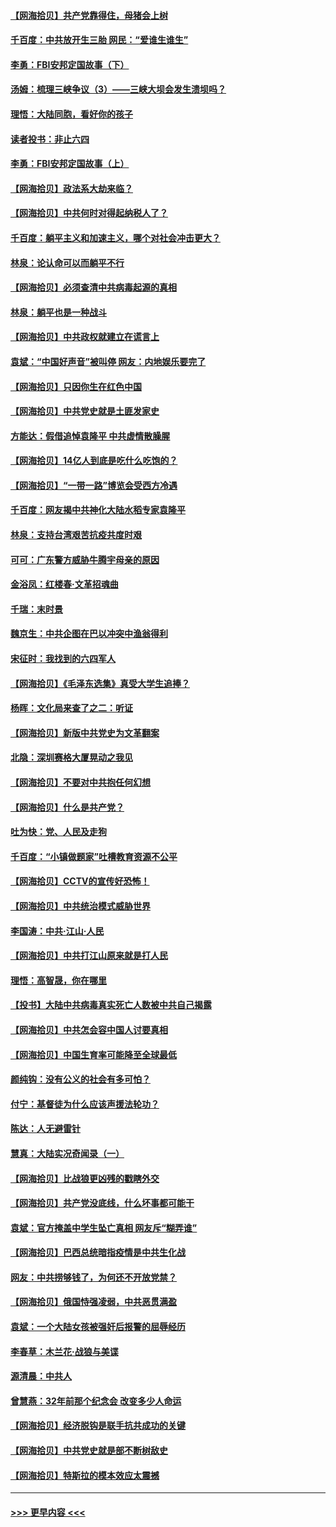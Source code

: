 #### [【网海拾贝】共产党靠得住，母猪会上树](../pages/nsc993/n12990730.md?t=06021751) 
#### [千百度：中共放开生三胎 网民：“爱谁生谁生”](../pages/nsc993/n12990644.md?t=06021751) 
#### [李勇：FBI安邦定国故事（下）](../pages/nsc993/n12987854.md?t=06021751) 
#### [汤姆：梳理三峡争议（3）——三峡大坝会发生溃坝吗？](../pages/nsc993/n12989806.md?t=06021751) 
#### [理悟：大陆同胞，看好你的孩子](../pages/nsc993/n12989778.md?t=06021751) 
#### [读者投书：非止六四](../pages/nsc993/n12989673.md?t=06021751) 
#### [李勇：FBI安邦定国故事（上）](../pages/nsc993/n12987749.md?t=06021751) 
#### [【网海拾贝】政法系大劫来临？](../pages/nsc993/n12987596.md?t=06021751) 
#### [【网海拾贝】中共何时对得起纳税人了？](../pages/nsc993/n12985578.md?t=06021751) 
#### [千百度：躺平主义和加速主义，哪个对社会冲击更大？](../pages/nsc993/n12985512.md?t=06021751) 
#### [林泉：论认命可以而躺平不行](../pages/nsc993/n12985505.md?t=06021751) 
#### [【网海拾贝】必须查清中共病毒起源的真相](../pages/nsc993/n12984276.md?t=06021751) 
#### [林泉：躺平也是一种战斗](../pages/nsc993/n12984194.md?t=06021751) 
#### [【网海拾贝】中共政权就建立在谎言上](../pages/nsc993/n12981880.md?t=06021751) 
#### [袁斌：“中国好声音”被叫停 网友：内地娱乐要完了](../pages/nsc993/n12981826.md?t=06021751) 
#### [【网海拾贝】只因你生在红色中国](../pages/nsc993/n12979096.md?t=06021751) 
#### [【网海拾贝】中共党史就是土匪发家史](../pages/nsc993/n12976478.md?t=06021751) 
#### [方能达：假借追悼袁隆平 中共虚情散臊腥](../pages/nsc993/n12976396.md?t=06021751) 
#### [【网海拾贝】14亿人到底是吃什么吃饱的？](../pages/nsc993/n12974125.md?t=06021751) 
#### [【网海拾贝】“一带一路”博览会受西方冷遇](../pages/nsc993/n12971787.md?t=06021751) 
#### [千百度：网友揭中共神化大陆水稻专家袁隆平](../pages/nsc993/n12971733.md?t=06021751) 
#### [林泉：支持台湾艰苦抗疫共度时艰](../pages/nsc993/n12971350.md?t=06021751) 
#### [可可：广东警方威胁牛腾宇母亲的原因](../pages/nsc993/n12971100.md?t=06021751) 
#### [金浴凤：红楼春·文革招魂曲](../pages/nsc993/n12970354.md?t=06021751) 
#### [千瑞：末时景](../pages/nsc993/n12970337.md?t=06021751) 
#### [魏京生：中共企图在巴以冲突中渔翁得利](../pages/nsc993/n12970286.md?t=06021751) 
#### [宋征时：我找到的六四军人](../pages/nsc993/n12970213.md?t=06021751) 
#### [【网海拾贝】《毛泽东选集》真受大学生追捧？](../pages/nsc993/n12968779.md?t=06021751) 
#### [杨晖：文化局来查了之二：听证](../pages/nsc993/n12966528.md?t=06021751) 
#### [【网海拾贝】新版中共党史为文革翻案](../pages/nsc993/n12967526.md?t=06021751) 
#### [北隐：深圳赛格大厦晃动之我见](../pages/nsc993/n12967393.md?t=06021751) 
#### [【网海拾贝】不要对中共抱任何幻想](../pages/nsc993/n12965222.md?t=06021751) 
#### [【网海拾贝】什么是共产党？](../pages/nsc993/n12962781.md?t=06021751) 
#### [吐为快：党、人民及走狗](../pages/nsc993/n12962747.md?t=06021751) 
#### [千百度：“小镇做题家”吐槽教育资源不公平](../pages/nsc993/n12962705.md?t=06021751) 
#### [【网海拾贝】CCTV的宣传好恐怖！](../pages/nsc993/n12959984.md?t=06021751) 
#### [【网海拾贝】中共统治模式威胁世界](../pages/nsc993/n12957622.md?t=06021751) 
#### [李国涛：中共‧江山‧人民](../pages/nsc993/n12957502.md?t=06021751) 
#### [【网海拾贝】中共打江山原来就是打人民](../pages/nsc993/n12954345.md?t=06021751) 
#### [理悟：高智晟，你在哪里](../pages/nsc993/n12953115.md?t=06021751) 
#### [【投书】大陆中共病毒真实死亡人数被中共自己揭露](../pages/nsc993/n12953050.md?t=06021751) 
#### [【网海拾贝】中共怎会容中国人讨要真相](../pages/nsc993/n12952161.md?t=06021751) 
#### [【网海拾贝】中国生育率可能降至全球最低](../pages/nsc993/n12948793.md?t=06021751) 
#### [颜纯钩：没有公义的社会有多可怕？](../pages/nsc993/n12947626.md?t=06021751) 
#### [付宁：基督徒为什么应该声援法轮功？](../pages/nsc993/n12947233.md?t=06021751) 
#### [陈达：人无避雷针](../pages/nsc993/n12947098.md?t=06021751) 
#### [慧真：大陆实况奇闻录（一）](../pages/nsc993/n12945811.md?t=06021751) 
#### [【网海拾贝】比战狼更凶残的戳瞎外交](../pages/nsc993/n12945717.md?t=06021751) 
#### [【网海拾贝】共产党没底线，什么坏事都可能干](../pages/nsc993/n12942090.md?t=06021751) 
#### [袁斌：官方掩盖中学生坠亡真相 网友斥“糊弄谁”](../pages/nsc993/n12942029.md?t=06021751) 
#### [【网海拾贝】巴西总统暗指疫情是中共生化战](../pages/nsc993/n12938999.md?t=06021751) 
#### [网友：中共捞够钱了，为何还不开放党禁？](../pages/nsc993/n12938952.md?t=06021751) 
#### [【网海拾贝】俄国恃强凌弱，中共恶贯满盈](../pages/nsc993/n12936626.md?t=06021751) 
#### [袁斌：一个大陆女孩被强奸后报警的屈辱经历](../pages/nsc993/n12936547.md?t=06021751) 
#### [李春草：木兰花·战狼与美谍](../pages/nsc993/n12935995.md?t=06021751) 
#### [源清晨：中共人](../pages/nsc993/n12935589.md?t=06021751) 
#### [曾慧燕：32年前那个纪念会 改变多少人命运](../pages/nsc993/n12934233.md?t=06021751) 
#### [【网海拾贝】经济脱钩是联手抗共成功的关键](../pages/nsc993/n12934176.md?t=06021751) 
#### [【网海拾贝】中共党史就是部不断树敌史](../pages/nsc993/n12932844.md?t=06021751) 
#### [【网海拾贝】特斯拉的模本效应太震撼](../pages/nsc993/n12925626.md?t=06021751) 

----
#### [ >>> 更早内容 <<< ](../indexes/nsc993-earlier.md)
